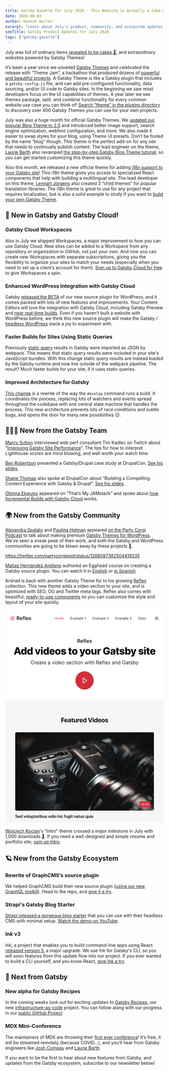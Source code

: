 ```yaml
---
title: Gatsby Gazette for July 2020 - This Website is Actually a Cake 🍰 Edition
date: 2020-08-03
author: Hashim Warren
excerpt: "Learn about July's product, community, and ecosystem updates. This includes new Gatsby Themes, a new enhanced WordPress integration, and an update to Incremental Builds"
seoTitle: Gatsby Product Updates for July 2020
tags: ["gatsby-gazette"]
---
```


July was full of ordinary items [revealed to be cakes 🍰](https://www.esquire.com/entertainment/tv/a33313974/cake-meme-explained/), and extraordinary websites powered by Gatsby Themes!

It’s been a year since we unveiled [Gatsby Themes](/docs/themes/what-are-gatsby-themes/) and celebrated the release with “Theme Jam”, a hackathon that produced dozens of [powerful and beautiful projects](https://themejam.gatsbyjs.org/showcase). A Gatsby Theme is like a Gatsby plugin that includes a `gatsby-config.js` file, and can add pre-configured functionality, data sourcing, and/or UI code to Gatsby sites. In the beginning we saw most developers focus on the UI capabilities of themes. A year later we see themes package, split, and combine functionality for every common website use case you can think of! [Search “theme” in the plugins directory](https://www.gatsbyjs.org/plugins/?=theme) to discovery over 400 Gatsby Themes you can use for your own projects.

July was also a huge month for official Gatsby Themes. We [updated our popular Blog Theme to 2.0](/blog/2020-07-08-blog-2.0/) and introduced better image support, search engine optimization, webfont configuration, and more. We also made it easier to swap styles for your blog, using Theme UI presets. Don’t be fooled by the name “blog” though. This theme is the perfect add-on for any site that needs to continually publish content. The lead engineer on the theme, [Laurie Barth](https://laurieontech.com/) also revamped [the step-by-step Gatsby Blog Theme tutorial](https://www.gatsbyjs.org/tutorial/using-a-theme/), so you can get started customizing this theme quickly.

Also this month, we released a new official theme for adding [i18n support to your Gatsby site](https://www.gatsbyjs.org/blog/2020-07-28-introducing-gatsby-i18n-theme/)! This i18n theme gives you access to specialized React components that help with building a multilingual site. The lead developer on this theme, [Lennart Jörgens](https://www.lekoarts.de/) also created 3 “child themes” for popular translation libraries. The i18n theme is great to use for any project that requires localization, but is also a solid example to study if you want to [build your own Gatsby Theme](/tutorial/building-a-theme/).

## 🚀 New in Gatsby and Gatsby Cloud!

### Gatsby Cloud Workspaces

Also in July we shipped Workspaces, a major improvement to how you can use Gatsby Cloud. New sites can be added to a Workspace from any repository or organization in GitHub, not just your own. And now you can create new Workspaces with separate subscriptions, giving you the flexibility to organize your sites to match your needs (especially when you need to set up a client’s account for them). [Sign up to Gatsby Cloud for free](https://www.gatsbyjs.com/dashboard/signup) to give Workspaces a spin.

### Enhanced WordPress Integration with Gatsby Cloud

Gatsby [released the BETA](/blog/2020-07-07-wordpress-source-beta/) of our new source plugin for WordPress, and it comes packed with lots of new features and improvements. Your Content Editors will love the integration with Gatsby Cloud, including Gatsby Preview and [near real-time builds](https://willit.build/details/type/blog/source/wordpress/page-count/512). Even if you haven’t built a website with WordPress before, we think this new source plugin will make the Gatsby / [headless WordPress](/docs/glossary/headless-wordpress/) stack a joy to experiment with.

### Faster Builds for Sites Using Static Queries

Previously [static query](https://www.gatsbyjs.org/docs/static-query/) results in Gatsby were imported as JSON by webpack. This means that static query results were included in your site's JavaScript bundles. With this change static query results are instead loaded by the Gatsby runtime and now live outside of the webpack pipeline. The result? Much faster builds for your site, if it uses static queries.

### Improved Architecture for Gatsby

[This change](https://github.com/gatsbyjs/gatsby/pull/25716) is a rewrite of the way the `develop` command runs a build. It coordinates the process, replacing lots of watchers and events spread throughout the codebase with one central state machine that handles the process. This new architecture prevents lots of race conditions and subtle bugs, and opens the door for many new possibilities 😉.

## 👩🏽‍🚀 New from the Gatsby Team

[Marcy Sutton](https://marcysutton.com/) interviewed web perf consultant Tim Kadlec on Twitch about “[Improving Gatsby Site Performance](https://www.twitch.tv/videos/695416111)”. The tips for how to interpret Lighthouse scores are mind blowing, and well worth your watch time.

[Ben Robertson](https://benrobertson.io/) presented a Gatsby/Drupal case study at DrupalCon. [See his slides](https://noti.st/benrobertson/pfuJPT/magmutual-com-on-the-jamstack-with-gatsby-and-drupal-8).

[Shane Thomas](https://twitter.com/smthomas3) also spoke at DrupalCon about “Building a Compelling Content Experience with Gatsby & Drupal”. [See his slides](https://docs.google.com/presentation/d/1IWAlrTs3ODLVd0k2UMLA5_0fF_ukvDTrrEE43M65De8/edit#slide=id.g854bc15f1e_0_25).

[Obinna Ekwuno](https://twitter.com/Obinnaspeaks) appeared on “That’s My JAMstack” and spoke about [how Incremental Builds with Gatsby Cloud](https://thatsmyjamstack.com/posts/obinna-ekwuno/) works.

## 🌍 New from the Gatsby Community

[Alexandra Spalato](https://alexandraspalato.com/) and [Paulina Hetman](https://pehaa.com/) appeared [on the Party Corgi Podcast](https://party-corgi-podcast.simplecast.com/episodes/the-first-commercial-gatsby-wordpress-themes-with-alexandra-spalato-and-paulina-hetman) to talk about making premium [Gatsby Themes for WordPress](https://gatsbywpthemes.com/). We’ve seen a sneak peek of their work, and both the Gatsby and WordPress communities are going to be blown away by these projects 🚀.

https://twitter.com/partycorgipod/status/1288087382504419335

[Matías Hernández Arellano](https://matiashernandez.dev/) authored an Egghead course on creating a Gatsby source plugin. You can watch it in [English](https://egghead.io/playlists/creating-a-gatsby-source-plugin-3f01) or [in Spanish](https://egghead.io/playlists/creacion-de-un-plugin-de-gatsby-desde-cero-5c8b).

Arshad is back with another Gatsby Theme for to his growing [Reflex](https://reflexjs.org/) collection. This new theme adds a video section to your site, and is optimized with SEO, OG and Twitter meta tags. Reflex also comes with beautiful, [ready-to-use components](https://reflexjs.org/library/blocks) so you can customize the style and layout of your site quickly.

![Reflex screenshot](./reflex.png)

[Wojciech Kocjan](https://kocjan.net/)'s "Intro" theme crossed a major milestone in July with 1,000 downloads 🎉. If you need a well-designed and simple resume and portfolio site, [spin up Intro](https://github.com/wkocjan/gatsby-theme-intro).

## 🪐 New from the Gatsby Ecosystem

### Rewrite of GraphCMS’s source plugin

We helped GraphCMS build their new source plugin ([using our new GraphQL toolkit](http://github.com/vladar/gatsby-graphql-toolkit)). Head to the repo, and [give it a try](https://github.com/GraphCMS/gatsby-source-graphcms/).

### Strapi's Gatsby Blog Starter

[Strapi released a gorgeous blog starter](https://strapi.io/blog/strapi-starter-gatsby-blog-v2) that you can use with their headless CMS with minimal setup. [Watch the demo on YouTube](https://youtu.be/wsFuSebpv0I).

### Ink v3

Ink, a project that enables you to build command-line apps using React [released version 3](https://vadimdemedes.com/posts/ink-3), a major upgrade. We use Ink for Gatsby's CLI, so you will soon features from this update flow into our project. If you ever wanted to build a CLI yourself, and you know React, [give Ink a try](https://github.com/vadimdemedes/ink).

## 💫 Next from Gatsby

### New alpha for Gatsby Recipes

In the coming weeks look out for exciting updates to [Gatsby Recipes](/blog/2020-04-15-announcing-gatsby-recipes/), our new [infrastructure-as-code](/docs/glossary/infrastructure-as-code/) project. You can follow along with our progress in our [public GitHub Project](https://github.com/gatsbyjs/gatsby/projects/20)

### MDX Mini-Conference

The maintainers of MDX are throwing their [first ever conference](https://mdxjs.com/conf/)! It’s free, it will be streamed remotely (because COVID…), and you’ll hear from Gatsby engineers like [Josh Comeau](https://joshwcomeau.com/) and [Laurie Barth](https://laurieontech.com/)

If you want to be the first to hear about new features from Gatsby, and updates from the Gatsby ecosystem, subscribe to our newsletter below!
